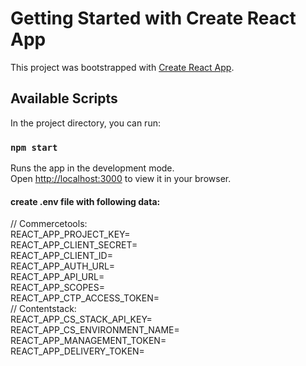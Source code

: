 # Getting Started with Create React App

This project was bootstrapped with [Create React App](https://github.com/facebook/create-react-app).

## Available Scripts

In the project directory, you can run:

### `npm start`

Runs the app in the development mode.\
Open [http://localhost:3000](http://localhost:3000) to view it in your browser.

#### create .env file with following data:

// Commercetools:  
REACT_APP_PROJECT_KEY=  
REACT_APP_CLIENT_SECRET=  
REACT_APP_CLIENT_ID=  
REACT_APP_AUTH_URL=  
REACT_APP_API_URL=  
REACT_APP_SCOPES=  
REACT_APP_CTP_ACCESS_TOKEN=  
// Contentstack:  
REACT_APP_CS_STACK_API_KEY=  
REACT_APP_CS_ENVIRONMENT_NAME=  
REACT_APP_MANAGEMENT_TOKEN=  
REACT_APP_DELIVERY_TOKEN=
